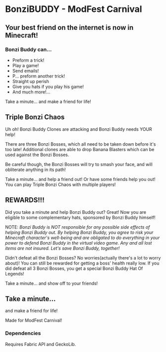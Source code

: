 # BonziBUDDY - ModFest Carnival
## Your best friend on the internet is now in Minecraft!

### Bonzi Buddy can...
- Preform a trick!
- Play a game!
- Send emails!
- P... preform another trick!
- Straight up perish
- Give you hats if you play his game!
- And much more!...

Take a minute... and make a friend for life!

## Triple Bonzi Chaos
Uh oh! Bonzi Buddy Clones are attacking and Bonzi Buddy needs YOUR help!

There are three Bonzi Bosses, which all need to be taken down before it's too late! Additional clones are able to drop Banana Blasters which can be used against the Bonzi Bosses.  

Be careful though, the Bonzi Bosses will try to smash your face, and will obliterate anything in its path!

Take a minute... and help a friend out! Or have some friends help you out! You can play Triple Bonzi Chaos with multiple players!

## REWARDS!!!
Did you take a minute and help Bonzi Buddy out? Great! Now you are eligible to some complementary hats, sponsored by Bonzi Buddy himself!

NOTE: *Bonzi Buddy is NOT responsible for any possible side effects of helping Bonzi Buddy out. By helping Bonzi Buddy, you agree to risk your Minecraft character's well-being and are obligated to do everything in your power to defend Bonzi Buddy in the virtual video game. Any and all lost items are not insured. Let's save Bonzi Buddy, together!*

Didn't defeat all the Bonzi Bosses? No worries(actually there's a lot to worry about)! You can still be rewarded for getting a boss' health really low. If you did defeat all 3 Bonzi Bosses, you get a special Bonzi Buddy Hat Of Legends!

Take a minute... and show off to your friends!

## Take a minute...
and make a friend for life!

Made for ModFest Carnival!

### Dependencies
Requires Fabric API and GeckoLib.

